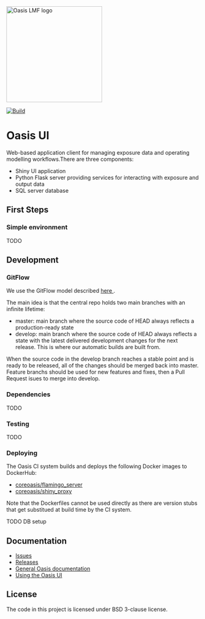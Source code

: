 <img src="https://oasislmf.org/packages/oasis_theme_package/themes/oasis_theme/assets/src/oasis-lmf-colour.png" alt="Oasis LMF logo" width="250"/>

[![Build](http://ci.oasislmfdev.org/buildStatus/icon?job=pipeline_stable/oasis_ui)](http://ci.oasislmfdev.org/blue/organizations/jenkins/pipeline_stable%2Foasis_ui)

# Oasis UI
Web-based application client for managing exposure data and operating modelling workflows.There are three components:
  * Shiny UI application 
  * Python Flask server providing services for interacting with exposure and output data
  * SQL server database

## First Steps

### Simple environment

TODO

## Development

### GitFlow

We use the GitFlow model described <A href="http://nvie.com/posts/a-successful-git-branching-model"> here </A>.

The main idea is that the central repo holds two main branches with an infinite lifetime:

* master: main branch where the source code of HEAD always reflects a production-ready state
* develop: main branch where the source code of HEAD always reflects a state with the latest delivered development changes for the next release. This is where our automatic builds are built from.

When the source code in the develop branch reaches a stable point and is ready to be released, all of the changes should be merged back into master. 
Feature branchs should be used for new features and fixes, then a Pull Request isues to merge into develop.

### Dependencies

TODO

### Testing

TODO

### Deploying

The Oasis CI system builds and deploys the following Docker images to DockerHub:

* <a href="https://hub.docker.com/r/coreoasis/flamingo_server">coreoasis/flamingo_server</a>
* <a href="https://hub.docker.com/r/coreoasis/shiny_proxy">coreoasis/shiny_proxy</a>

Note that the Dockerfiles cannot be used directly as there are version stubs that get substitued at build time by the CI system.

TODO DB setup

## Documentation
* <a href="https://github.com/OasisLMF/OasisUI/issues">Issues</a>
* <a href="https://github.com/OasisLMF/OasisUI/releases">Releases</a>
* <a href="https://oasislmf.github.io">General Oasis documentation</a>
* <a href="https://oasislmf.github.io/getting_started/using_the_oasis_ui.html">Using the Oasis UI</a>

## License
The code in this project is licensed under BSD 3-clause license.

